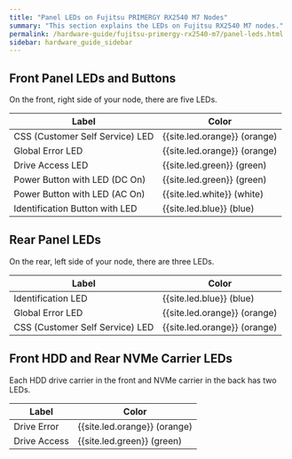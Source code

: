 ```yaml
---
title: "Panel LEDs on Fujitsu PRIMERGY RX2540 M7 Nodes"
summary: "This section explains the LEDs on Fujitsu RX2540 M7 nodes."
permalink: /hardware-guide/fujitsu-primergy-rx2540-m7/panel-leds.html
sidebar: hardware_guide_sidebar
---
```


## Front Panel LEDs and Buttons
On the front, right side of your node, there are five LEDs.

| Label                            | Color                        |
| -------------------------------- | ---------------------------- |
| CSS (Customer Self Service) LED  | {{site.led.orange}} (orange) |
| Global Error LED                 | {{site.led.orange}} (orange) |
| Drive Access LED                 | {{site.led.green}} (green)   |
| Power Button with LED (DC On)    | {{site.led.green}} (green)   |
| Power Button with LED (AC On)    | {{site.led.white}} (white)   |
| Identification Button with LED   | {{site.led.blue}} (blue)     |


## Rear Panel LEDs
On the rear, left side of your node, there are three LEDs.

| Label                           | Color                        |
| ------------------------------- | ---------------------------- |
| Identification LED              | {{site.led.blue}} (blue)     |
| Global Error LED                | {{site.led.orange}} (orange) |
| CSS (Customer Self Service) LED | {{site.led.orange}} (orange) |


## Front HDD and Rear NVMe Carrier LEDs
Each HDD drive carrier in the front and NVMe carrier in the back has two LEDs.

| Label        | Color                        |
| ------------ | ---------------------------- |
| Drive Error  | {{site.led.orange}} (orange) |
| Drive Access | {{site.led.green}} (green)   |
